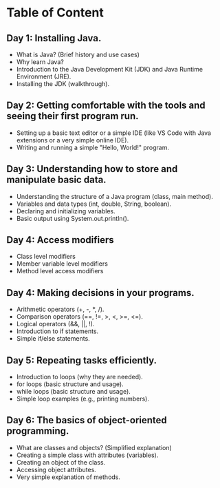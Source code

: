 # Table of Content

## Day 1: Installing Java.
- What is Java? (Brief history and use cases)
- Why learn Java?
- Introduction to the Java Development Kit (JDK) and Java Runtime Environment (JRE).
- Installing the JDK (walkthrough).

## Day 2: Getting comfortable with the tools and seeing their first program run.
- Setting up a basic text editor or a simple IDE (like VS Code with Java extensions or a very simple online IDE).
- Writing and running a simple "Hello, World!" program.

## Day 3: Understanding how to store and manipulate basic data.
* Understanding the structure of a Java program (class, main method).
* Variables and data types (int, double, String, boolean).
* Declaring and initializing variables.
* Basic output using System.out.println().

## Day 4: Access modifiers
* Class level modifiers
* Member variable level modifiers
* Method level access modifiers

## Day 4: Making decisions in your programs.
- Arithmetic operators (+, -, *, /).
- Comparison operators (==, !=, >, <, >=, <=).
- Logical operators (&&, ||, !).
- Introduction to if statements.
- Simple if/else statements.

## Day 5: Repeating tasks efficiently.
- Introduction to loops (why they are needed).
- for loops (basic structure and usage).
- while loops (basic structure and usage).
- Simple loop examples (e.g., printing numbers).

## Day 6: The basics of object-oriented programming.
- What are classes and objects? (Simplified explanation)
- Creating a simple class with attributes (variables).
- Creating an object of the class.
- Accessing object attributes.
- Very simple explanation of methods.